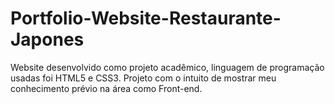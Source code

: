 # Portfolio-Website-Restaurante-Japones
Website desenvolvido como projeto acadêmico, linguagem de programação usadas foi HTML5 e CSS3. Projeto com o intuito de mostrar meu conhecimento prévio na área como Front-end.
